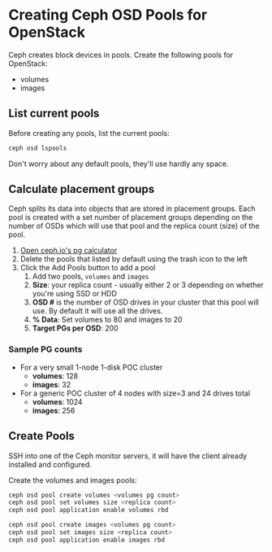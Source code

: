 # Creating Ceph OSD Pools for OpenStack

Ceph creates block devices in pools. Create the following pools for OpenStack:

- volumes
- images


## List current pools

Before creating any pools, list the current pools:

```bash
ceph osd lspools
```

Don't worry about any default pools, they'll use hardly any space.


## Calculate placement groups

Ceph splits its data into objects that are stored in placement groups. Each
pool is created with a set number of placement groups depending on the number
of OSDs which will use that pool and the replica count (size) of the pool.

1. [Open ceph.io's pg calculator](https://ceph.io/pgcalc/)
1. Delete the pools that listed by default using the trash icon to the left
1. Click the Add Pools button to add a pool
    1. Add two pools, `volumes` and `images`
    1. **Size**: your replica count -
       usually either 2 or 3 depending on whether you're using SSD or HDD
    1. **OSD #** is the number of OSD drives in your cluster that this pool will
       use. By default it will use all the drives.
    1. **% Data**: Set volumes to 80 and images to 20
    1. **Target PGs per OSD**: 200


### Sample PG counts

- For a very small 1-node 1-disk POC cluster
    - **volumes**: 128
    - **images**: 32
- For a generic POC cluster of 4 nodes with size=3 and 24 drives total
    - **volumes**: 1024
    - **images**: 256


## Create Pools

SSH into one of the Ceph monitor servers, it will have the client already
installed and configured.

Create the volumes and images pools:

```bash
ceph osd pool create volumes <volumes pg count>
ceph osd pool set volumes size <replica count>
ceph osd pool application enable volumes rbd

ceph osd pool create images <volumes pg count>
ceph osd pool set images size <replica count>
ceph osd pool application enable images rbd
```
